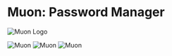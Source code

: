 # Muon: Password Manager
![Muon Logo](https://i.imgur.com/gifbF6w.png)

![Muon](https://imgur.com/j5ubr3Q.png)
![Muon](https://i.imgur.com/uBA9BM1.png)
![Muon](https://i.imgur.com/aGserZQ.png)
